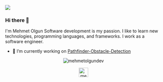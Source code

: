 ![](https://visitor-badge.glitch.me/badge?page_id=mehmetolgundev.mehmetolgundev)
### Hi there 👋
I'm Mehmet Olgun Software development is my passion. I like to learn new technologies, programming languages, and frameworks. I work as a software engineer. 



- 🔭 I’m currently working on [Pathfinder-Obstacle-Detection](https://github.com/mehmetolgundev/Pathfinder-Obstacle-Detection)


<p align="center"> <img src="https://github-readme-stats.vercel.app/api?username=mehmetolgundev&show_icons=true&theme=gotham" alt="mehmetolgundev" />

<p align="center">
<a href="https://linkedin.com/in/mehmetolgundev" target="blank"><img align="center" src="https://cdn.jsdelivr.net/npm/simple-icons@3.0.1/icons/linkedin.svg" alt="mehmetolgundev" height="30" width="30" /></a>
</p>


